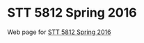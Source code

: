 # STT 5812 Spring 2016 

Web page for [STT 5812 Spring 2016](http://stat-ata-asu.github.io/STT5812Spring2016/)
